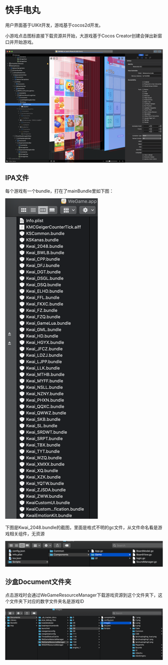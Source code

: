 # 快手电丸

用户界面基于UIKit开发，游戏基于cocos2d开发。

小游戏点击图标直接下载资源并开始，大游戏基于Cocos Creator创建会弹出新窗口并开始游戏。

![](kuaishoudianwanImage/reveal_main.png)

## IPA文件
每个游戏有一个bundle，打在了mainBundle里如下图：


![](kuaishoudianwanImage/game_bundles.png)

下图是Kwai_2048.bundle的截图，里面是格式不明的gc文件，从文件命名看是游戏相关组件，无资源


![](kuaishoudianwanImage/2048_bundle.png)

## 沙盒Document文件夹
点击游戏时会通过WeGameResourceManager下载游戏资源到这个文件夹下，这个文件夹下对应的数字文件夹名是游戏ID


![](kuaishoudianwanImage/sandbox_document.png)



